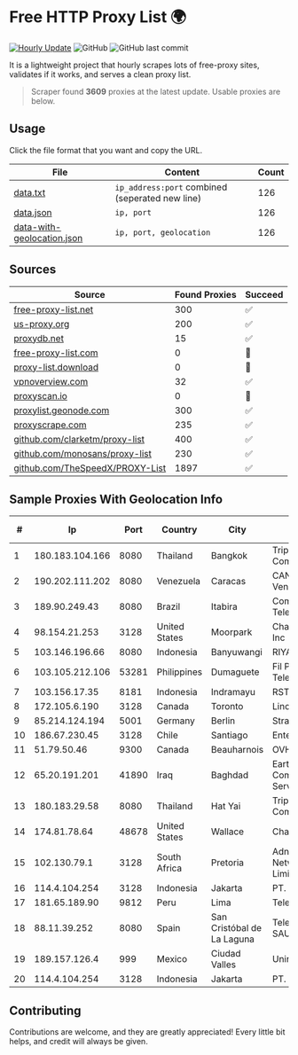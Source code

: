 
# Free HTTP Proxy List 🌍

[![Hourly Update](https://github.com/mertguvencli/http-proxy-list/actions/workflows/main.yml/badge.svg?branch=main)](https://github.com/mertguvencli/http-proxy-list/actions/workflows/main.yml)
![GitHub](https://img.shields.io/github/license/mertguvencli/http-proxy-list)
![GitHub last commit](https://img.shields.io/github/last-commit/mertguvencli/http-proxy-list)

It is a lightweight project that hourly scrapes lots of free-proxy sites, validates if it works, and serves a clean proxy list.


> Scraper found **3609** proxies at the latest update. Usable proxies are below.

## Usage

Click the file format that you want and copy the URL.


|File|Content|Count|
|----|-------|-----|
|[data.txt](https://raw.githubusercontent.com/mertguvencli/http-proxy-list/main/proxy-list/data.txt)|`ip_address:port` combined (seperated new line)|126|
|[data.json](https://raw.githubusercontent.com/mertguvencli/http-proxy-list/main/proxy-list/data.json)|`ip, port`|126|
|[data-with-geolocation.json](https://raw.githubusercontent.com/mertguvencli/http-proxy-list/main/proxy-list/data-with-geolocation.json)|`ip, port, geolocation`|126|

## Sources

|Source|Found Proxies|Succeed|
|------|-------------|-------|
|[free-proxy-list.net](https://free-proxy-list.net)|300|✅|
|[us-proxy.org](https://www.us-proxy.org)|200|✅|
|[proxydb.net](http://proxydb.net)|15|✅|
|[free-proxy-list.com](https://free-proxy-list.com/?page=&port=&type%5B%5D=http&type%5B%5D=https&up_time=0&search=Search)|0|🚫|
|[proxy-list.download](https://www.proxy-list.download/HTTP)|0|🚫|
|[vpnoverview.com](https://vpnoverview.com/privacy/anonymous-browsing/free-proxy-servers)|32|✅|
|[proxyscan.io](https://www.proxyscan.io)|0|🚫|
|[proxylist.geonode.com](https://proxylist.geonode.com/api/proxy-list?limit=300&page=1&sort_by=lastChecked&sort_type=desc&protocols=http,https)|300|✅|
|[proxyscrape.com](https://api.proxyscrape.com/v2/?request=displayproxies&protocol=http&timeout=10000&country=all&ssl=all&anonymity=all)|235|✅|
|[github.com/clarketm/proxy-list](https://raw.githubusercontent.com/clarketm/proxy-list/master/proxy-list-raw.txt)|400|✅|
|[github.com/monosans/proxy-list](https://raw.githubusercontent.com/monosans/proxy-list/main/proxies/http.txt)|230|✅|
|[github.com/TheSpeedX/PROXY-List](https://raw.githubusercontent.com/TheSpeedX/PROXY-List/master/http.txt)|1897|✅|


## Sample Proxies With Geolocation Info

|#|Ip|Port|Country|City|Internet Service Provider|
|-|--|----|-------|----|-------------------------|
|1|180.183.104.166|8080|Thailand|Bangkok|Triple T Broadband Public Company Limited|
|2|190.202.111.202|8080|Venezuela|Caracas|CANTV Servicios, Venezuela|
|3|189.90.249.43|8080|Brazil|Itabira|Companhia Itabirana TelecomunicaÔÔes Ltda|
|4|98.154.21.253|3128|United States|Moorpark|Charter Communications Inc|
|5|103.146.196.66|8080|Indonesia|Banyuwangi|RIYADNETWORK|
|6|103.105.212.106|53281|Philippines|Dumaguete|Fil Products Service Television Incorporated|
|7|103.156.17.35|8181|Indonesia|Indramayu|RSTNET|
|8|172.105.6.190|3128|Canada|Toronto|Linode, LLC|
|9|85.214.124.194|5001|Germany|Berlin|Strato AG|
|10|186.67.230.45|3128|Chile|Santiago|Entel Chile S.A.|
|11|51.79.50.46|9300|Canada|Beauharnois|OVH SAS|
|12|65.20.191.201|41890|Iraq|Baghdad|EarthLink Ltd. Communications&Internet Services|
|13|180.183.29.58|8080|Thailand|Hat Yai|Triple T Broadband Public Company Limited|
|14|174.81.78.64|48678|United States|Wallace|Charter Communications|
|15|102.130.79.1|3128|South Africa|Pretoria|Adnexus Celerity Networks (Proprietary) Limited|
|16|114.4.104.254|3128|Indonesia|Jakarta|PT. INDOSAT Tbk|
|17|181.65.189.90|9812|Peru|Lima|Telefonica del Peru S.A.A.|
|18|88.11.39.252|8080|Spain|San Cristóbal de La Laguna|Telefonica de Espana SAU|
|19|189.157.126.4|999|Mexico|Ciudad Valles|Uninet S.A. de C.V|
|20|114.4.104.254|3128|Indonesia|Jakarta|PT. INDOSAT Tbk|



## Contributing

Contributions are welcome, and they are greatly appreciated! Every
little bit helps, and credit will always be given.

